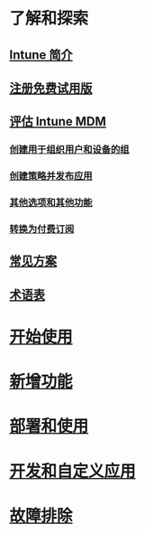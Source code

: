 # <a name="understand-and-explore"></a>了解和探索
## <a name="introduction-to-intuneintroduction-to-microsoft-intunemd"></a>[Intune 简介](introduction-to-microsoft-intune.md)
## <a name="sign-up-for-a-free-trialsign-up-for-30-day-trial-microsoft-intunemd"></a>[注册免费试用版](sign-up-for-30-day-trial-microsoft-intune.md)
## <a name="evaluate-intune-mdmmobile-device-management-trial-guide-microsoft-intunemd"></a>[评估 Intune MDM](mobile-device-management-trial-guide-microsoft-intune.md)
### <a name="create-groups-to-organize-users-devicesget-started-with-a-30-day-trial-of-microsoft-intune-step-3md"></a>[创建用于组织用户和设备的组](get-started-with-a-30-day-trial-of-microsoft-intune-step-3.md)
### <a name="create-policies-and-publish-an-appget-started-with-a-30-day-trial-of-microsoft-intune-step-4md"></a>[创建策略并发布应用](get-started-with-a-30-day-trial-of-microsoft-intune-step-4.md)
### <a name="other-options-and-extrasget-started-with-a-30-day-trial-of-microsoft-intune-step-6md"></a>[其他选项和其他功能](get-started-with-a-30-day-trial-of-microsoft-intune-step-6.md)
### <a name="convert-to-a-paid-subscriptionget-started-with-a-30-day-trial-of-microsoft-intune-step-7md"></a>[转换为付费订阅](get-started-with-a-30-day-trial-of-microsoft-intune-step-7.md)
## <a name="common-scenarioscommon-ways-to-use-intunemd"></a>[常见方案](common-ways-to-use-intune.md)
## <a name="glossaryintune-glossarymd"></a>[术语表](intune-glossary.md)

# <a name="get-startedintuneget-startedget-started"></a>[开始使用](/intune/get-started/get-started)
# <a name="whats-newintunewhats-newwhats-new-in-microsoft-intune"></a>[新增功能](/intune/whats-new/whats-new-in-microsoft-intune)
<!-- # [Plan and Design](/intune/plan-design/ways-to-do-enterprise-mobility) -->
# <a name="deploy-and-useintunedeploy-useoverview-of-device-and-app-lifecycles-in-microsoft-intune"></a>[部署和使用](/intune/deploy-use/overview-of-device-and-app-lifecycles-in-microsoft-intune)
# <a name="develop-and-customize-appsintunedevelopintune-app-sdk"></a>[开发和自定义应用](/intune/develop/intune-app-sdk)
# <a name="troubleshootintunetroubleshootgeneral-troubleshooting-tips-for-microsoft-intune"></a>[故障排除](/intune/troubleshoot/general-troubleshooting-tips-for-microsoft-intune)


<!--HONumber=Nov16_HO5-->


